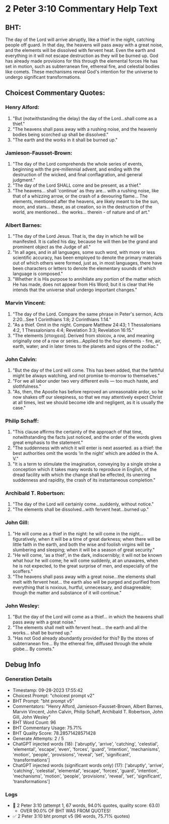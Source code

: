 # 2 Peter 3:10 Commentary Help Text

## BHT:
The day of the Lord will arrive abruptly, like a thief in the night, catching people off guard. In that day, the heavens will pass away with a great noise, and the elements will be dissolved with fervent heat. Even the earth and everything in it will not escape destruction as they will be burned up. God has already made provisions for this through the elemental forces He has set in motion, such as subterranean fire, ethereal fire, and celestial bodies like comets. These mechanisms reveal God's intention for the universe to undergo significant transformations.

## Choicest Commentary Quotes:
### Henry Alford:
1. "But (notwithstanding the delay) the day of the Lord...shall come as a thief." 
2. "The heavens shall pass away with a rushing noise, and the heavenly bodies being scorched up shall be dissolved." 
3. "The earth and the works in it shall be burned up."

### Jamieson-Fausset-Brown:
1. "The day of the Lord comprehends the whole series of events, beginning with the pre-millennial advent, and ending with the destruction of the wicked, and final conflagration, and general judgment."
2. "The day of the Lord SHALL come and be present, as a thief."
3. "The heavens... shall 'continue' as they are... with a rushing noise, like that of a whizzing arrow, or the crash of a devouring flame... The elements, mentioned after the heavens, are likely meant to be the sun, moon, and stars... these, as at creation, so in the destruction of the world, are mentioned... the works... therein - of nature and of art."

### Albert Barnes:
1. "The day of the Lord Jesus. That is, the day in which he will be manifested. It is called his day, because he will then be the grand and prominent object as the Judge of all."
2. "In all ages, and in all languages, some such word, with more or less scientific accuracy, has been employed to denote the primary materials out of which others were formed, just as, in most languages, there have been characters or letters to denote the elementary sounds of which language is composed."
3. "Whether it is His purpose to annihilate any portion of the matter which He has made, does not appear from His Word; but it is clear that He intends that the universe shall undergo important changes."

### Marvin Vincent:
1. "The day of the Lord. Compare the same phrase in Peter's sermon, Acts 2:20...See 1 Corinthians 1:8; 2 Corinthians 1:14."
2. "As a thief. Omit in the night. Compare Matthew 24:43; 1 Thessalonians 4:2, 1 Thessalonians 4:4; Revelation 3:3; Revelation 16:15."
3. "The elements [στοιχεια]. Derived from stoicov, a row, and meaning originally one of a row or series...Applied to the four elements - fire, air, earth, water; and in later times to the planets and signs of the zodiac."

### John Calvin:
1. "But the day of the Lord will come. This has been added, that the faithful might be always watching, and not promise to-morrow to themselves."
2. "For we all labor under two very different evils — too much haste, and slothfulness."
3. "As, then, the Apostle has before reproved an unreasonable ardor, so he now shakes off our sleepiness, so that we may attentively expect Christ at all times, lest we should become idle and negligent, as it is usually the case."

### Philip Schaff:
1. "This clause affirms the certainty of the approach of that time, notwithstanding the facts just noticed, and the order of the words gives great emphasis to the statement."
2. "The suddenness with which it will enter is next asserted. as a thief: the best authorities omit the words ‘in the night’ which are added in the A. V."
3. "It is a term to stimulate the imagination, conveying by a single stroke a conception which it takes many words to reproduce in English, of the dread facility with which the change shall be effected, its unerring suddenness and rapidity, the crash of its instantaneous completion."

### Archibald T. Robertson:
1. "The day of the Lord will certainly come...suddenly, without notice." 
2. "The elements shall be dissolved...with fervent heat...burned up."

### John Gill:
1. "He will come as a thief in the night: he will come in the night... figuratively, when it will be a time of great darkness; when there will be little faith in the earth, and both the wise and foolish virgins will be slumbering and sleeping; when it will be a season of great security."
2. "He will come, 'as a thief', in the dark, indiscernibly; it will not be known what hour he will come; he will come suddenly, at an unawares, when he is not expected, to the great surprise of men, and especially of the scoffers."
3. "The heavens shall pass away with a great noise...the elements shall melt with fervent heat... the earth also will be purged and purified from everything that is noxious, hurtful, unnecessary, and disagreeable; though the matter and substance of it will continue."

### John Wesley:
1. "But the day of the Lord will come as a thief... in which the heavens shall pass away with a great noise."
2. "The elements shall melt with fervent heat... the earth and all the works... shall be burned up."
3. "Has not God already abundantly provided for this? By the stores of subterranean fire... By the ethereal fire, diffused through the whole globe... By comets."


## Debug Info
### Generation Details
- Timestamp: 09-28-2023 17:55:42
- Choicest Prompt: "choicest prompt v2"
- BHT Prompt: "bht prompt v5"
- Commentators: "Henry Alford, Jamieson-Fausset-Brown, Albert Barnes, Marvin Vincent, John Calvin, Philip Schaff, Archibald T. Robertson, John Gill, John Wesley"
- BHT Word Count: 96
- BHT Commentary Usage: 75.71%
- BHT Quality Score: 78.28571428571428
- Generate Attempts: 2 / 5
- ChatGPT injected words (18):
	['abruptly', 'arrive', 'catching', 'celestial', 'elemental', 'escape', 'even', 'forces', 'guard', 'intention', 'mechanisms', 'motion', 'people', 'provisions', 'reveal', 'set', 'significant', 'transformations']
- ChatGPT injected words (significant words only) (17):
	['abruptly', 'arrive', 'catching', 'celestial', 'elemental', 'escape', 'forces', 'guard', 'intention', 'mechanisms', 'motion', 'people', 'provisions', 'reveal', 'set', 'significant', 'transformations']

### Logs
- 🔄 2 Peter 3:10 (attempt 1, 67 words, 94.0% quotes, quality score: 63.0) 
	- OVER 90.0% OF BHT WAS FROM QUOTES!
- ✅ 2 Peter 3:10 bht prompt v5 (96 words, 75.71% quotes)